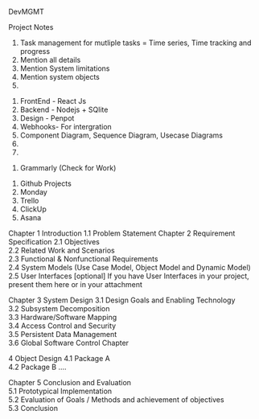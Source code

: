 DevMGMT

Project Notes

1. Task management for mutliple tasks = Time series, Time tracking and progress
2. Mention all details
3. Mention System limitations
4. Mention system objects
5. 


<!-- WEB APP -->
1. FrontEnd - React Js
2. Backend - Nodejs + SQlite
3. Design - Penpot
4. Webhooks- For intergration
5. Component Diagram, Sequence Diagram, Usecase Diagrams
6. 
7. 

<!-- TEN MINUTES PRESENTATION -->
1. Grammarly (Check for Work)



<!-- SIMILAR TOOLS -->
1. Github Projects
2. Monday
3. Trello
4. ClickUp
5. Asana

Chapter 1 Introduction
  1.1 Problem Statement
Chapter 2 Requirement Specification 
 2.1 Objectives  
 2.2 Related Work and Scenarios  
 2.3 Functional & Nonfunctional Requirements  
 2.4 System Models (Use Case Model, Object Model and Dynamic Model) 
 2.5 User Interfaces [optional]  If you have User Interfaces in your project, present them here or in your attachment 
 
 Chapter 3 System Design 
 3.1 Design Goals and Enabling Technology  
 3.2 Subsystem Decomposition  
 3.3 Hardware/Software Mapping  
 3.4 Access Control and Security  
 3.5 Persistent Data Management  
 3.6 Global Software Control  Chapter 
 
 4 Object Design 
 4.1 Package A  
 4.2 Package B  ....  
 
 Chapter 
 5 Conclusion and Evaluation  
 5.1 Prototypical Implementation  
 5.2 Evaluation of Goals / Methods and achievement of objectives  
 5.3 Conclusion
